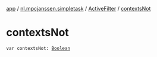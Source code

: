 [app](../../index.md) / [nl.mpcjanssen.simpletask](../index.md) / [ActiveFilter](index.md) / [contextsNot](.)

# contextsNot

`var contextsNot: `[`Boolean`](https://kotlinlang.org/api/latest/jvm/stdlib/kotlin/-boolean/index.html)